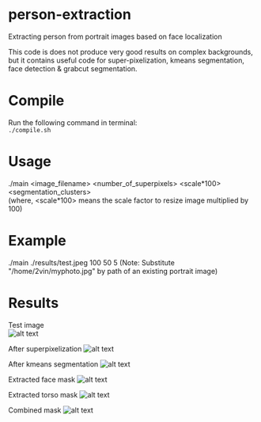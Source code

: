 # person-extraction
Extracting person from portrait images based on face localization    

This code is does not produce very good results on complex backgrounds, but it contains useful code for super-pixelization, kmeans segmentation, face detection & grabcut segmentation.    

# Compile
Run the following command in terminal:    
`./compile.sh`

# Usage
./main <image_filename> <number_of_superpixels> <scale\*100> <segmentation_clusters>     
(where, <scale\*100> means the scale factor to resize image multiplied by 100)    

# Example
./main ./results/test.jpeg 100 50 5
(Note: Substitute "/home/2vin/myphoto.jpg" by path of an existing portrait image)     

# Results

Test image    
![alt text](https://raw.githubusercontent.com/2vin/person-extraction/master/results/test.jpeg)

After superpixelization 
![alt text](https://raw.githubusercontent.com/2vin/person-extraction/master/results/pixels.jpg)

After kmeans segmentation
![alt text](https://raw.githubusercontent.com/2vin/person-extraction/master/results/segmentation.jpg)

Extracted face mask
![alt text](https://raw.githubusercontent.com/2vin/person-extraction/master/results/facemask.jpg)

Extracted torso mask
![alt text](https://raw.githubusercontent.com/2vin/person-extraction/master/results/bodymask.jpg)

Combined mask 
![alt text](https://raw.githubusercontent.com/2vin/person-extraction/master/results/person.jpg)
